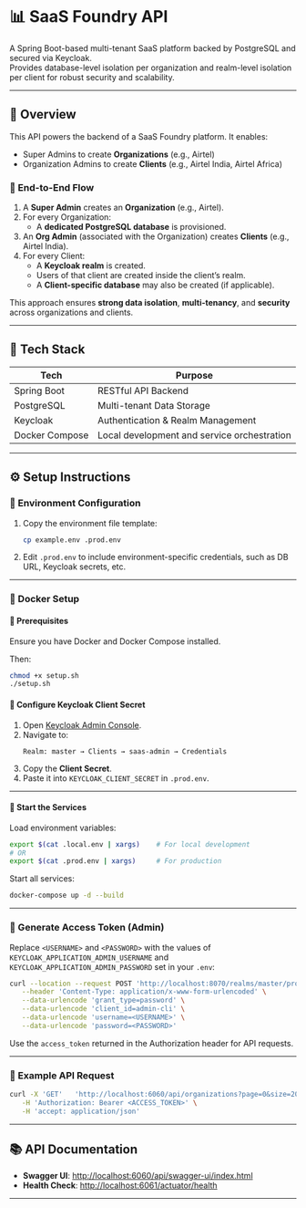# 📊 SaaS Foundry API

A Spring Boot-based multi-tenant SaaS platform backed by PostgreSQL and secured via Keycloak.  
Provides database-level isolation per organization and realm-level isolation per client for robust security and scalability.

---

## 🚀 Overview

This API powers the backend of a SaaS Foundry platform. It enables:

- Super Admins to create **Organizations** (e.g., Airtel)
- Organization Admins to create **Clients** (e.g., Airtel India, Airtel Africa)

### 🔁 End-to-End Flow

1. A **Super Admin** creates an **Organization** (e.g., Airtel).
2. For every Organization:
   - A **dedicated PostgreSQL database** is provisioned.
3. An **Org Admin** (associated with the Organization) creates **Clients** (e.g., Airtel India).
4. For every Client:
   - A **Keycloak realm** is created.
   - Users of that client are created inside the client’s realm.
   - A **Client-specific database** may also be created (if applicable).

This approach ensures **strong data isolation**, **multi-tenancy**, and **security** across organizations and clients.

---

## 🧰 Tech Stack

| Tech             | Purpose                                 |
|------------------|-----------------------------------------|
| Spring Boot      | RESTful API Backend                     |
| PostgreSQL       | Multi-tenant Data Storage               |
| Keycloak         | Authentication & Realm Management       |
| Docker Compose   | Local development and service orchestration |

---

## ⚙️ Setup Instructions

### 📁 Environment Configuration

1. Copy the environment file template:

   ```bash
   cp example.env .prod.env
   ```

2. Edit `.prod.env` to include environment-specific credentials, such as DB URL, Keycloak secrets, etc.

---

### 🐳 Docker Setup

#### 🔧 Prerequisites

Ensure you have Docker and Docker Compose installed.

Then:

```bash
chmod +x setup.sh
./setup.sh
```

#### 🔑 Configure Keycloak Client Secret

1. Open [Keycloak Admin Console](http://localhost:8070).
2. Navigate to:
   ```
   Realm: master → Clients → saas-admin → Credentials
   ```
3. Copy the **Client Secret**.
4. Paste it into `KEYCLOAK_CLIENT_SECRET` in `.prod.env`.

---

#### 🚀 Start the Services

Load environment variables:

```bash
export $(cat .local.env | xargs)    # For local development
# OR
export $(cat .prod.env | xargs)     # For production
```

Start all services:

```bash
docker-compose up -d --build
```

---

### 🔐 Generate Access Token (Admin)

Replace `<USERNAME>` and `<PASSWORD>` with the values of `KEYCLOAK_APPLICATION_ADMIN_USERNAME` and `KEYCLOAK_APPLICATION_ADMIN_PASSWORD` set in your `.env`:

```bash
curl --location --request POST 'http://localhost:8070/realms/master/protocol/openid-connect/token' \
   --header 'Content-Type: application/x-www-form-urlencoded' \
   --data-urlencode 'grant_type=password' \
   --data-urlencode 'client_id=admin-cli' \
   --data-urlencode 'username=<USERNAME>' \
   --data-urlencode 'password=<PASSWORD>'
```

Use the `access_token` returned in the Authorization header for API requests.

---

### 📡 Example API Request

```bash
curl -X 'GET'   'http://localhost:6060/api/organizations?page=0&size=20' \
   -H 'Authorization: Bearer <ACCESS_TOKEN>' \
   -H 'accept: application/json'
```

---

## 📚 API Documentation

- **Swagger UI**: [http://localhost:6060/api/swagger-ui/index.html](http://localhost:6060/api/swagger-ui/index.html)  
- **Health Check**: [http://localhost:6061/actuator/health](http://localhost:6061/actuator/health)

---